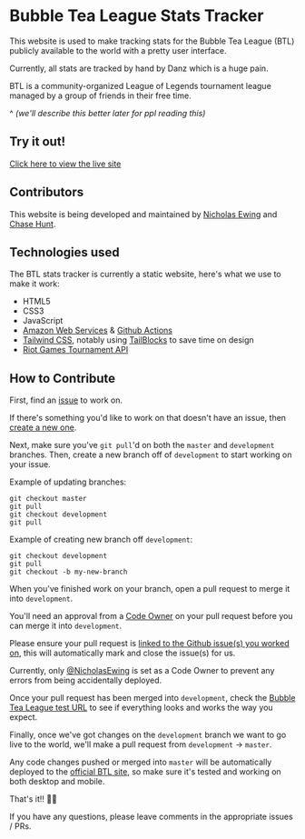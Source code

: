 # Bubble Tea League Stats Tracker

This website is used to make tracking stats for the Bubble Tea League (BTL) publicly available to the world with a pretty user interface.

Currently, all stats are tracked by hand by Danz which is a huge pain.

BTL is a community-organized League of Legends tournament league managed by a group of friends in their free time.

^ _(we'll describe this better later for ppl reading this)_

## Try it out!

[Click here to view the live site](https://www.bubble-tea-league.com)

## Contributors

This website is being developed and maintained by [Nicholas Ewing](https://github.com/NicholasEwing) and [Chase Hunt](https://github.com/ChaseH38).

## Technologies used

The BTL stats tracker is currently a static website, here's what we use to make it work:

- HTML5
- CSS3
- JavaScript
- [Amazon Web Services](https://aws.amazon.com/) & [Github Actions](https://github.com/features/actions)
- [Tailwind CSS](https://tailwindcss.com/), notably using [TailBlocks](https://tailblocks.cc/) to save time on design
- [Riot Games Tournament API](https://developer.riotgames.com/apis#tournament-stub-v4)

## How to Contribute

First, find an [issue](https://github.com/NicholasEwing/bubble-tea-league/issues) to work on.

If there's something you'd like to work on that doesn't have an issue, then [create a new one](https://github.com/NicholasEwing/bubble-tea-league/issues/new).

Next, make sure you've `git pull`'d on both the `master` and `development` branches. Then, create a new branch off of `development` to start working on your issue.

Example of updating branches:

```
git checkout master
git pull
git checkout development
git pull
```

Example of creating new branch off `development`:

```
git checkout development
git pull
git checkout -b my-new-branch
```

When you've finished work on your branch, open a pull request to merge it into `development`.

You'll need an approval from a [Code Owner](https://github.com/NicholasEwing/bubble-tea-league/blob/master/.github/CODEOWNERS) on your pull request before you can merge it into `development`.

Please ensure your pull request is [linked to the Github issue(s) you worked on](https://docs.github.com/en/issues/tracking-your-work-with-issues/linking-a-pull-request-to-an-issue), this will automatically mark and close the issue(s) for us.

Currently, only [@NicholasEwing](https://github.com/NicholasEwing/) is set as a Code Owner to prevent any errors from being accidentally deployed.

Once your pull request has been merged into `development`, check the [Bubble Tea League test URL](http://test-bubble-tea-league.s3-website-us-east-1.amazonaws.com) to see if everything looks and works the way you expect.

Finally, once we've got changes on the `development` branch we want to go live to the world, we'll make a pull request from `development` -> `master`.

Any code changes pushed or merged into `master` will be automatically deployed to the [official BTL site](https://www.bubble-tea-league.com), so make sure it's tested and working on both desktop and mobile.

That's it!! :tada::tada:

If you have any questions, please leave comments in the appropriate issues / PRs.
